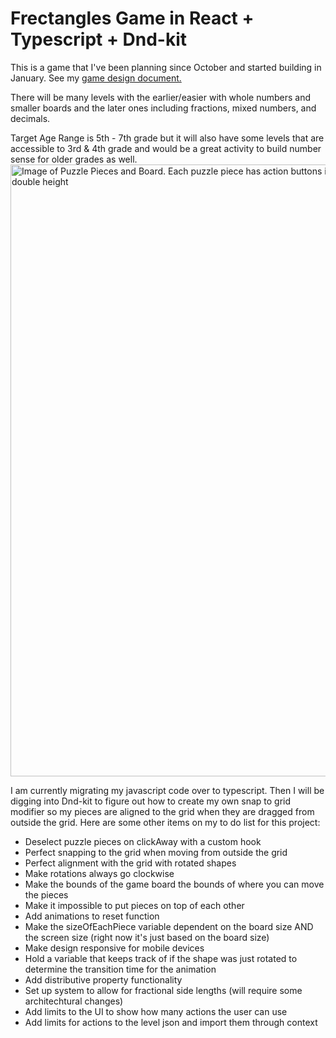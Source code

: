 # Frectangles Game in React + Typescript + Dnd-kit

This is a game that I've been planning since October and started building in January. See my [game design document.](https://docs.google.com/document/d/19n_Eb5vXucGJNiwmZuczLBsk5-oJEB7wVopWP7I0jtE/edit?usp=sharing)

There will be many levels with the earlier/easier with whole numbers and smaller boards and the later ones including fractions, mixed numbers, and decimals. 

Target Age Range is 5th - 7th grade but it will also have some levels that are accessible to 3rd & 4th grade and would be a great activity to build number sense for older grades as well. 
<img width="979" alt="Image of Puzzle Pieces and Board. Each puzzle piece has action buttons including rotate, double width and halve height, and halve width and double height" src="https://github.com/user-attachments/assets/d77e651d-9ecb-4578-acfb-2f5a91934933" />


I am currently migrating my javascript code over to typescript. Then I will be digging into Dnd-kit to figure out how to create my own snap to grid modifier so my pieces are aligned to the grid when they are dragged from outside the grid. 
Here are some other items on my to do list for this project: 

- Deselect puzzle pieces on clickAway with a custom hook
- Perfect snapping to the grid when moving from outside the grid
- Perfect alignment with the grid with rotated shapes
- Make rotations always go clockwise
- Make the bounds of the game board the bounds of where you can move the pieces
- Make it impossible to put pieces on top of each other
- Add animations to reset function
- Make the sizeOfEachPiece variable dependent on the board size AND the screen size (right now it's just based on the board size)
- Make design responsive for mobile devices
- Hold a variable that keeps track of if the shape was just rotated to determine the transition time for the animation
- Add distributive property functionality
- Set up system to allow for fractional side lengths (will require some architechtural changes) 
- Add limits to the UI to show how many actions the user can use
- Add limits for actions to the level json and import them through context


